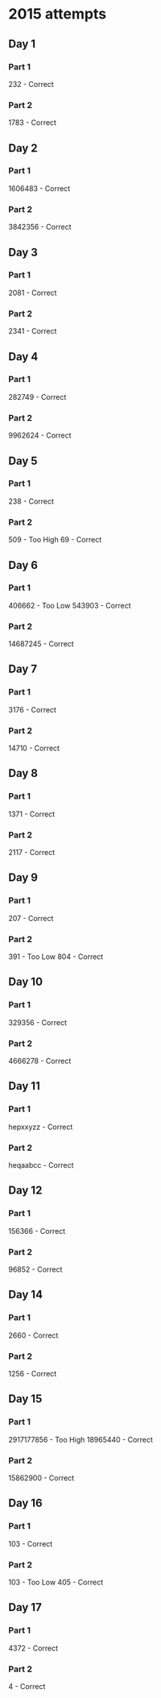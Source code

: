 # 2015 attempts

## Day 1
### Part 1
232 - Correct

### Part 2
1783 - Correct

## Day 2
### Part 1
1606483 - Correct

### Part 2
3842356 - Correct

## Day 3
### Part 1
2081 - Correct

### Part 2
2341 - Correct

## Day 4
### Part 1
282749 - Correct

### Part 2
9962624 - Correct

## Day 5
### Part 1
238 - Correct

### Part 2
509 - Too High
69 - Correct

## Day 6
### Part 1
406662 - Too Low
543903 - Correct

### Part 2
14687245 - Correct

## Day 7
### Part 1
3176 - Correct

### Part 2
14710 - Correct

## Day 8
### Part 1
1371 - Correct

### Part 2
2117 - Correct

## Day 9
### Part 1
207 - Correct

### Part 2
391 - Too Low
804 - Correct

## Day 10
### Part 1
329356 - Correct

### Part 2
4666278 - Correct

## Day 11
### Part 1
hepxxyzz - Correct

### Part 2
heqaabcc - Correct

## Day 12
### Part 1
156366 - Correct

### Part 2
96852 - Correct

## Day 14
### Part 1
2660 - Correct

### Part 2
1256 - Correct

## Day 15
### Part 1
2917177856 - Too High
18965440 - Correct

### Part 2
15862900 - Correct

## Day 16
### Part 1
103 - Correct

### Part 2
103 - Too Low
405 - Correct

## Day 17
### Part 1
4372 - Correct

### Part 2
4 - Correct
